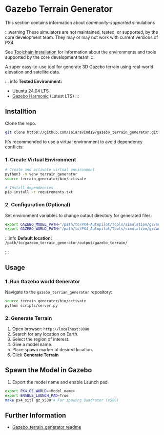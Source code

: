 # Gazebo Terrain Generator

This section contains information about _community-supported_ simulations

:::warning
These simulators are not maintained, tested, or supported, by the core development team.
They may or may not work with current versions of PX4.

See [Toolchain Installation](../dev_setup/dev_env.md) for information about the environments and tools supported by the core development team.
:::

A super easy-to-use tool for generate 3D Gazebo terrain using real-world elevation and satellite data.


<lite-youtube videoid="pxL2UF9xl_w" title="3D Gazebo terrain Generator"/>

::: info
**Tested Environment:**
- Ubuntu 24.04 LTS
- [Gazebo Harmonic](https://gazebosim.org/docs/harmonic/install_ubuntu/) (Latest LTS)
:::



## Installtion

Clone the repo.
```bash
git clone https://github.com/saiaravind19/gazebo_terrain_generator.git
```

It's recommended to use a virtual environment to avoid dependency conflicts:


### 1. Create Virtual Environment

```bash
# Create and activate virtual environment
python3 -m venv terrain_generator
source terrain_generator/bin/activate

# Install dependencies
pip install -r requirements.txt
```

### 2. Configuration (Optional)

Set environment variables to change output directory for generated files:

```bash
export GAZEBO_MODEL_PATH="/path/to/PX4-Autopilot/Tools/simulation/gz/models"
export GAZEBO_WORLD_PATH="/path/to/PX4-Autopilot/Tools/simulation/gz/worlds"
```
:::info
**Default location:** `/path/to/gazebo_terrain_generator/output/gazebo_terrain/`

:::

## Usage

### 1. Run Gazebo world Generator
Navigate to the `gazebo_terrian_generator` repository:

```bash
source terrain_generator/bin/activate
python scripts/server.py
```
### 2. Generate Terrain

1. Open browser: `http://localhost:8080`
2. Search for any location on Earth.
3. Select the region of interest.
4. Give a model name.
5. Place spawn marker at desired location.
6. Click **Generate Terrain**

## Spawn the Model in Gazebo

1. Export the model name and enable Launch pad.

```bash
export PX4_GZ_WORLD=<Model name>
export ENABLE_LAUNCH_PAD=True
make px4_sitl gz_x500 # For spawing Quadrotor (x500)
```


## Further Information
- [Gazebo_terrain_generator readme](https://github.com/saiaravind19/gazebo_terrain_generator)
